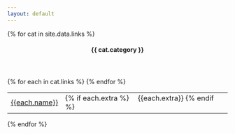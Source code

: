 ```yaml
---
layout: default
---
```


<div class="row">

  {% for cat in site.data.links %}
  <div class="col-4"> 
    <div class="card">
      <header><h4>{{ cat.category }}</h4></header>
      <table class="striped ">
        <tbody>
        {% for each in cat.links %}
          <tr>
            <td><a href="{{each.url}}">{{each.name}}</a></td>
            <td >
            {% if each.extra %}
              &emsp;{{each.extra}}
            {% endif %}
            </td>
          <!-- <br> -->
          </tr>
        {% endfor %}
        </tbody>
      </table>
    </div>
  </div>
  {% endfor %}

</div>

